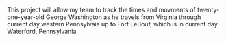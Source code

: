 This project will allow my team to track the times and movments of twenty-one-year-old George Washington as he travels from Virginia through current day western Pennsylvaia up to Fort LeBouf, which is in current day Waterford, Pennsylvania. 